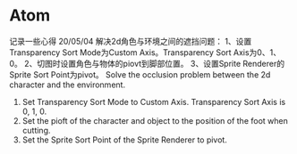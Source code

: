 # Atom
记录一些心得
20/05/04
解决2d角色与环境之间的遮挡问题：
1、设置Transparency Sort Mode为Custom Axis。Transparency Sort Axis为0、1、0。
2、切图时设置角色与物体的piovt到脚部位置。
3、设置Sprite Renderer的Sprite Sort Point为pivot。
Solve the occlusion problem between the 2d character and the environment. 
1. Set Transparency Sort Mode to Custom Axis. Transparency Sort Axis is 0, 1, 0. 
2. Set the pioft of the character and object to the position of the foot when cutting. 
3. Set the Sprite Sort Point of the Sprite Renderer to pivot.

